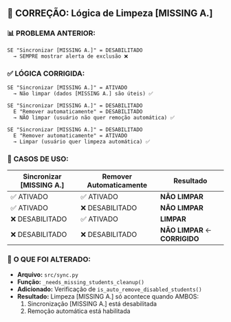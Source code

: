 ## 🔧 CORREÇÃO: Lógica de Limpeza [MISSING A.] 

### 📊 **PROBLEMA ANTERIOR:**
```
SE "Sincronizar [MISSING A.]" = DESABILITADO
  → SEMPRE mostrar alerta de exclusão ❌
```

### ✅ **LÓGICA CORRIGIDA:**
```
SE "Sincronizar [MISSING A.]" = ATIVADO
  → Não limpar (dados [MISSING A.] são úteis) ✅

SE "Sincronizar [MISSING A.]" = DESABILITADO
  E "Remover automaticamente" = DESABILITADO  
  → NÃO limpar (usuário não quer remoção automática) ✅

SE "Sincronizar [MISSING A.]" = DESABILITADO
  E "Remover automaticamente" = ATIVADO
  → Limpar (usuário quer limpeza automática) ✅
```

### 🎯 **CASOS DE USO:**

| Sincronizar [MISSING A.] | Remover Automaticamente | Resultado |
|---------------------------|-------------------------|-----------|
| ✅ ATIVADO               | ✅ ATIVADO             | **NÃO LIMPAR** |
| ✅ ATIVADO               | ❌ DESABILITADO        | **NÃO LIMPAR** |
| ❌ DESABILITADO          | ✅ ATIVADO             | **LIMPAR** |
| ❌ DESABILITADO          | ❌ DESABILITADO        | **NÃO LIMPAR** ← **CORRIGIDO** |

### 📝 **O QUE FOI ALTERADO:**
- **Arquivo:** `src/sync.py`
- **Função:** `_needs_missing_students_cleanup()`
- **Adicionado:** Verificação de `is_auto_remove_disabled_students()`
- **Resultado:** Limpeza [MISSING A.] só acontece quando AMBOS:
  1. Sincronização [MISSING A.] está desabilitada
  2. Remoção automática está habilitada
